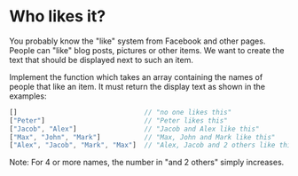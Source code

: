 # Who likes it?

You probably know the "like" system from Facebook and other pages. People can "like" blog posts, pictures or other items. We want to create the text that should be displayed next to such an item.

Implement the function which takes an array containing the names of people that like an item. It must return the display text as shown in the examples:

```javascript
[]                                // "no one likes this"
["Peter"]                         // "Peter likes this"
["Jacob", "Alex"]                 // "Jacob and Alex like this"
["Max", "John", "Mark"]           // "Max, John and Mark like this"
["Alex", "Jacob", "Mark", "Max"]  // "Alex, Jacob and 2 others like this"
```

Note: For 4 or more names, the number in "and 2 others" simply increases.

